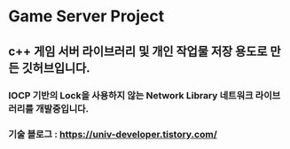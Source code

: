 # Game Server Project


## c++ 게임 서버 라이브러리 및 개인 작업물 저장 용도로 만든 깃허브입니다.
### IOCP 기반의 Lock을 사용하지 않는 Network Library 네트워크 라이브러리를 개발중입니다.


### 기술 블로그 :  https://univ-developer.tistory.com/
